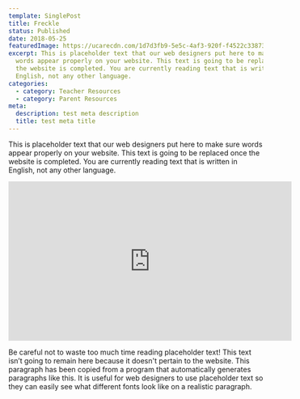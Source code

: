 ```yaml
---
template: SinglePost
title: Freckle
status: Published
date: 2018-05-25
featuredImage: https://ucarecdn.com/1d7d3fb9-5e5c-4af3-920f-f4522c33873a/
excerpt: This is placeholder text that our web designers put here to make sure
  words appear properly on your website. This text is going to be replaced once
  the website is completed. You are currently reading text that is written in
  English, not any other language.
categories:
  - category: Teacher Resources
  - category: Parent Resources
meta:
  description: test meta description
  title: test meta title
---
```


This is placeholder text that our web designers put here to make sure words appear properly on your website. This text is going to be replaced once the website is completed. You are currently reading text that is written in English, not any other language.

<iframe width="560" height="315" src="https://www.youtube.com/watch?v=xwlxynoBc4k" frameborder="0" allow="accelerometer; autoplay; encrypted-media; gyroscope; picture-in-picture" allowfullscreen></iframe>

Be careful not to waste too much time reading placeholder text! This text isn’t going to remain here because it doesn't pertain to the website. This paragraph has been copied from a program that automatically generates paragraphs like this. It is useful for web designers to use placeholder text so they can easily see what different fonts look like on a realistic paragraph.
